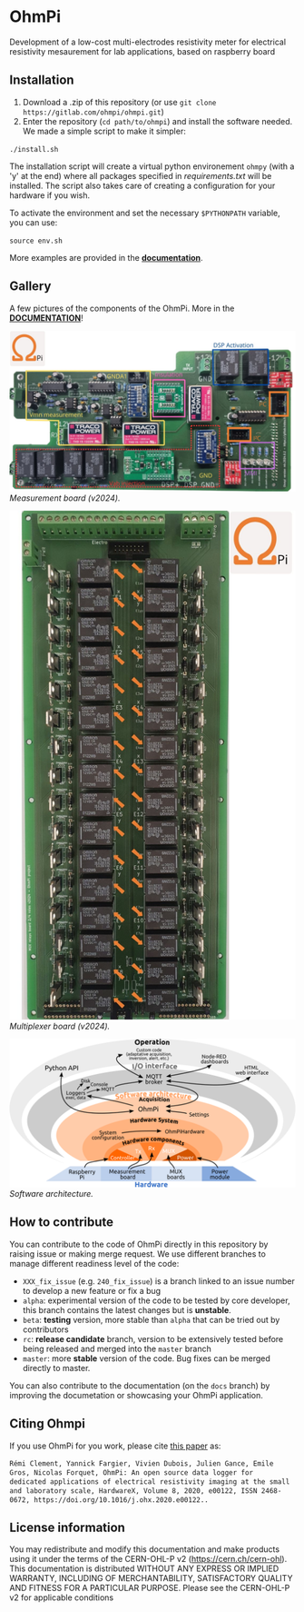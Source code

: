 # OhmPi

Development of a low-cost multi-electrodes resistivity meter for electrical resistivity mesaurement for lab applications, based on raspberry board

## Installation

1. Download a .zip of this repository (or use `git clone https://gitlab.com/ohmpi/ohmpi.git`)
2. Enter the repository (`cd path/to/ohmpi`) and install the software needed. We made a simple script to make it simpler:

`./install.sh`

The installation script will create a virtual python environement `ohmpy` (with a 'y' at the end) where all packages specified in *requirements.txt* will be installed. The script also takes care of creating a configuration for your hardware if you wish.

To activate the environment and set the necessary `$PYTHONPATH` variable, you can use:

`source env.sh`

More examples are provided in the **[documentation](https://ohmpi.gitlab.io/ohmpi/)**.


## Gallery

A few pictures of the components of the OhmPi. More in the [**DOCUMENTATION**](https://ohmpi.gitlab.io/ohmpi/)!

![measurment board](doc/source/img/mb.2024.x.x/32.jpg)
*Measurement board (v2024).*

![multiplexer board](doc/source/img/mux.2024.0.x/7.jpg)
*Multiplexer board (v2024).*

![software architecure](doc/source/img/software/ohmpi_2024_architecture.png)
*Software architecture.*


## How to contribute

You can contribute to the code of OhmPi directly in this repository by raising issue or making merge request. We use different branches to manage different readiness level of the code:
- `XXX_fix_issue` (e.g. `240_fix_issue`) is a branch linked to an issue number to develop a new feature or fix a bug
- `alpha`: experimental version of the code to be tested by core developer, this branch contains the latest changes but is **unstable**.
- `beta`: **testing** version, more stable than `alpha` that can be tried out by contributors
- `rc`: **release candidate** branch, version to be extensively tested before being released and merged into the `master` branch
- `master`: more **stable** version of the code. Bug fixes can be merged directly to master.

You can also contribute to the documentation (on the `docs` branch) by improving the documetation or showcasing your OhmPi application.


## Citing Ohmpi

If you use OhmPi for you work, please cite [this paper](https://www.sciencedirect.com/science/article/pii/S2468067220300316) as:

    Rémi Clement, Yannick Fargier, Vivien Dubois, Julien Gance, Emile Gros, Nicolas Forquet, OhmPi: An open source data logger for 
    dedicated applications of electrical resistivity imaging at the small and laboratory scale, HardwareX, Volume 8, 2020, e00122, ISSN 2468-0672, https://doi.org/10.1016/j.ohx.2020.e00122..


## License information

You may redistribute and modify this documentation and make products using it under the terms of the CERN-OHL-P v2 (https://cern.ch/cern-ohl). This documentation is distributed WITHOUT ANY EXPRESS OR IMPLIED WARRANTY, INCLUDING OF MERCHANTABILITY, SATISFACTORY QUALITY AND FITNESS FOR A PARTICULAR PURPOSE. Please see the CERN-OHL-P v2 for applicable conditions
